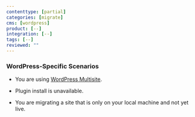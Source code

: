 ```yaml
---
contenttype: [partial]
categories: [migrate]
cms: [wordpress]
product: [--]
integration: [--]
tags: [--]
reviewed: ""
---
```


### WordPress-Specific Scenarios

- You are using [WordPress Multisite](/migrate-wordpress-multisite).

- Plugin install is unavailable.

- You are migrating a site that is only on your local machine and not yet live.